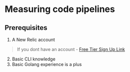 # Measuring code pipelines


## Prerequisites
1. A New Relic account
> If you dont have an account -  [Free Tier Sign Up Link](https://newrelic.com/signup)
2. Basic CLI knowledge
3. Basic Golang experience is a plus

